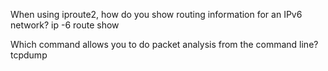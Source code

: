 When using iproute2, how do you show routing information for an IPv6 network?
 ip -6 route show

Which command allows you to do packet analysis from the command line?
tcpdump
